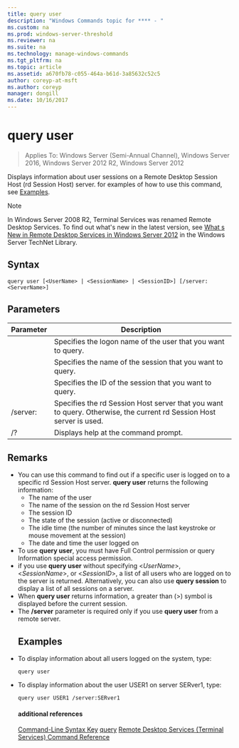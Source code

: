 ```yaml
---
title: query user
description: "Windows Commands topic for **** - "
ms.custom: na
ms.prod: windows-server-threshold
ms.reviewer: na
ms.suite: na
ms.technology: manage-windows-commands
ms.tgt_pltfrm: na
ms.topic: article
ms.assetid: a670fb78-c055-464a-b61d-3a85632c52c5
author: coreyp-at-msft
ms.author: coreyp
manager: dongill
ms.date: 10/16/2017
---
```

# query user

>Applies To: Windows Server (Semi-Annual Channel), Windows Server 2016, Windows Server 2012 R2, Windows Server 2012

Displays information about user sessions on a Remote Desktop Session Host (rd Session Host) server.
for examples of how to use this command, see [Examples](#BKMK_examples).
> [!NOTE]
> In Windows Server 2008 R2, Terminal Services was renamed Remote Desktop Services. To find out what's new in the latest version, see [What s New in Remote Desktop Services in Windows Server 2012](https://technet.microsoft.com/library/hh831527) in the Windows Server TechNet Library.
> ## Syntax
> ```
> query user [<UserName> | <SessionName> | <SessionID>] [/server:<ServerName>]
> ```
> ## Parameters
> 
> |      Parameter       |                                                     Description                                                     |
> |----------------------|---------------------------------------------------------------------------------------------------------------------|
> |      <UserName>      |                            Specifies the logon name of the user that you want to query.                             |
> |    <SessionName>     |                              Specifies the name of the session that you want to query.                              |
> |     <SessionID>      |                               Specifies the ID of the session that you want to query.                               |
> | /server:<ServerName> | Specifies the rd Session Host server that you want to query. Otherwise, the current rd Session Host server is used. |
> |          /?          |                                        Displays help at the command prompt.                                         |
> 
> ## Remarks
> - You can use this command to find out if a specific user is logged on to a specific rd Session Host server. **query user** returns the following information:
>   -   The name of the user
>   -   The name of the session on the rd Session Host server
>   -   The session ID
>   -   The state of the session (active or disconnected)
>   -   The idle time (the number of minutes since the last keystroke or mouse movement at the session)
>   -   The date and time the user logged on
> - To use **query user**, you must have Full Control permission or query Information special access permission.
> - if you use **query user** without specifying <*UserName*>, <*SessionName*>, or <*SessionID*>, a list of all users who are logged on to the server is returned. Alternatively, you can also use **query session** to display a list of all sessions on a server.
> - When **query user** returns information, a greater than (>) symbol is displayed before the current session.
> - The **/server** parameter is required only if you use **query user** from a remote server.
>   ## <a name="BKMK_examples"></a>Examples
> - To display information about all users logged on the system, type:
>   ```
>   query user
>   ```
> - To display information about the user USER1 on server SERver1, type:
>   ```
>   query user USER1 /server:SERver1
>   ```
>   #### additional references
>   [Command-Line Syntax Key](command-line-syntax-key.md)
>   [query](query.md)
>   [Remote Desktop Services &#40;Terminal Services&#41; Command Reference](remote-desktop-services-terminal-services-command-reference.md)
